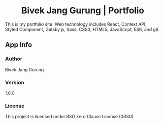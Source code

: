 <!-- <p align="center">
  <a href="https://www.gatsbyjs.com">
    <img alt="Gatsby" src="https://www.gatsbyjs.com/Gatsby-Monogram.svg" width="60" />
  </a>
</p> -->
<h1 align="center">
  Bivek Jang Gurung | Portfolio
</h1>

This is my portfolio site. Web technology includes React, Context API, Styled Component, Gatsby js, Sass, CSS3, HTML5, JavaScript, ES6, and git.

## App Info

### Author

Bivek Jang Gurung

### Version

1.0.0

### License

This project is licensed under BSD Zero Clause License (0BSD)
